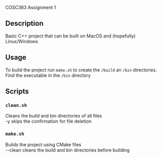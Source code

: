 COSC363 Assignment 1

## Description
Basic C++ project that can be built on MacOS and (hopefully) Linux/Windows

## Usage
To build the project run `make.sh` to create the `/build` an `/bin` directories. Find the executable in the `/bin` directory

## Scripts
### `clean.sh`
Cleans the build and bin directories of all files  
    -y skips the confirmation for file deletion

### `make.sh`
Builds the project using CMake files  
    --clean cleans the build and bin directories before building
